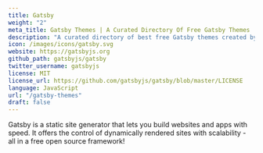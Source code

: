 ```yaml
---
title: Gatsby
weight: "2"
meta_title: Gatsby Themes | A Curated Directory Of Free Gatsby Themes
description: "A curated directory of best free Gatsby themes created by independent web designers & developers that are open source, MIT licensed & available for free to download."
icon: /images/icons/gatsby.svg
website: https://gatsbyjs.org
github_path: gatsbyjs/gatsby
twitter_username: gatsbyjs
license: MIT
license_url: https://github.com/gatsbyjs/gatsby/blob/master/LICENSE
language: JavaScript
url: "/gatsby-themes"
draft: false
---
```

Gatsby is a static site generator that lets you build websites and apps with speed. It offers the control of dynamically rendered sites with scalability - all in a free open source framework!
